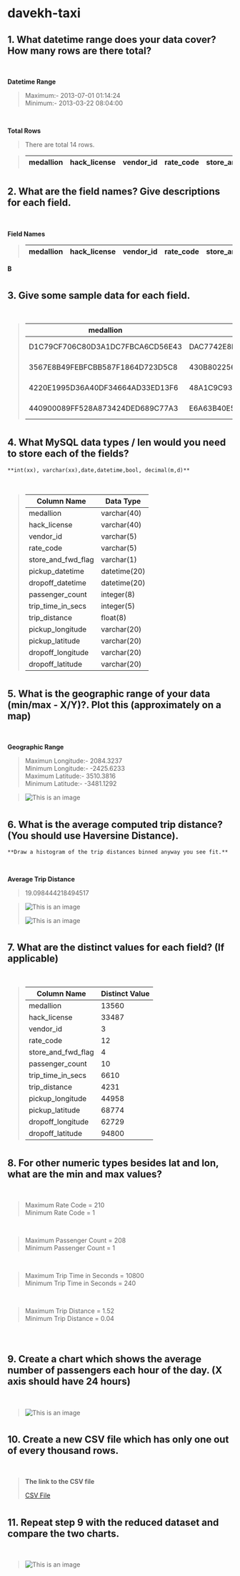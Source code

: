 # **davekh-taxi**
 

## 1.	**What datetime range does your data cover?  How many rows are there total?**
</br>

**Datetime Range**
    <blockquote>Maximum:- 2013-07-01 01:14:24 
    </br> Minimum:- 2013-03-22 08:04:00</blockquote>
</br>

**Total Rows** <blockquote>There are total 14 rows.</br></blockquote>
<blockquote>

| medallion      | hack_license | vendor_id | rate_code | store_and_fwd_flag|pickup_datetime| dropoff_datetime | passenger_count | trip_time_in_secs | trip_distance | pickup_longitude | pickup_latitude | dropoff_longitude | dropoff_latitude |
| :---------- | ----------- | ----------- | ----------- |----------- |----------- |----------- |----------- |----------- |----------- |----------- |----------- |----------- |----------: |

</blockquote>

#

## 2.	**What are the field names?  Give descriptions for each field.**
</br>

**Field Names** </br>
<blockquote>

| medallion      | hack_license | vendor_id | rate_code | store_and_fwd_flag|pickup_datetime| dropoff_datetime | passenger_count | trip_time_in_secs | trip_distance | pickup_longitude | pickup_latitude | dropoff_longitude | dropoff_latitude |
| :---------- | ----------- | ----------- | ----------- |----------- |----------- |----------- |----------- |----------- |----------- |----------- |----------- |----------- |----------: |

</blockquote>

**B**</br>
<blockquote>
</blockquote>

#

## 3.	**Give some sample data for each field.**
</br>


<blockquote>

|medallion| hack_license| vendor_id| rate_code| store_and_fwd_flag| pickup_datetime| dropoff_datetime| passenger_count| trip_time_in_secs| trip_distance| pickup_longitude| pickup_latitude| dropoff_longitude| dropoff_latitude|
---------------------------|---------------------------|---------------------------|---------------------------|---------------------------|---------------------------|---------------------------|---------------------------|---------------------------|---------------------------|---------------------------|---------------------------|---------------------------|---------------------------|
D1C79CF706C80D3A1DC7FBCA6CD56E43|DAC7742E8F00034774098DBC6B4FF2B7|CMT|1|N|2013-06-03 00:02:12|2013-06-03 00:10:07|1|474|1.30|-73.981583|40.773529|-73.981827|40.782124
3567E8B49FEBFCBB587F1864D723D5C8|430B8022563CDE1D51D44786DFD8D6CB|CMT|1|N|2013-06-03 00:03:03|2013-06-03 00:19:27|1|982|4.90|-73.999565|40.728367|-73.952927|40.729546
4220E1995D36A40DF34664AD33ED13F6|48A1C9C9300AFC7BDBB718CE308EE45A|CMT|2|N|2013-06-03 00:01:30|2013-06-03 00:28:11|1|1745|17.70|-73.788445|40.641151|-73.985451|40.744194
440900089FF528A873424DED689C77A3|E6A63B40E565A8A03AF32E0B138F5EB1|CMT|1|N|2013-06-03 00:04:14|2013-06-03 00:27:50|1|1415|12.10|-73.862816|40.768875|-74.008797|40.738842

</blockquote>

#

## 4.	**What MySQL data types / len would you need to store each of the fields?**

    **int(xx), varchar(xx),date,datetime,bool, decimal(m,d)**
</br>

<blockquote>

| Column Name | Data Type |
| ----------- | -------------- |
| medallion |varchar(40) |
| hack_license |varchar(40) |
| vendor_id | varchar(5) |
| rate_code | varchar(5) |
| store_and_fwd_flag | varchar(1) |
| pickup_datetime | datetime(20) |
| dropoff_datetime| datetime(20) |
| passenger_count | integer(8) |
| trip_time_in_secs | integer(5) |
| trip_distance | float(8) |
| pickup_longitude | varchar(20) |
| pickup_latitude | varchar(20) |
| dropoff_longitude | varchar(20) |
| dropoff_latitude | varchar(20) |

</blockquote>

#

## 5.	**What is the geographic range of your data (min/max - X/Y)?. Plot this (approximately on a map)**
</br>

**Geographic Range**

<blockquote>

Maximun Longitude:- 2084.3237  </br>
Minimum Longitude:- -2425.6233  </br>
Maximum Latitude:- 3510.3816 </br>
Minimum Latitude:- -3481.1292</br>

</blockquote>

<blockquote>

![This is an image](Images/Max_minpart5.jpeg)

</blockquote>



#

## 6.	**What is the average computed trip distance? (You should use Haversine Distance).**

    **Draw a histogram of the trip distances binned anyway you see fit.**
</br> 

**Average Trip Distance**

<blockquote>

19.098444218494517

</blockquote>

<blockquote>

![This is an image](Images/Graph.png)

![This is an image](Images/Graph2.png)

</blockquote>


#

## 7.	**What are the distinct values for each field? (If applicable)**
</br>

<blockquote>

| Column Name | Distinct Value |
| ----------- | -------------- |
| medallion |13560 |
| hack_license |33487 |
| vendor_id | 3 |
| rate_code | 12 |
| store_and_fwd_flag | 4 |
| passenger_count | 10 |
| trip_time_in_secs | 6610 |
| trip_distance | 4231 |
| pickup_longitude | 44958 |
| pickup_latitude | 68774 |
| dropoff_longitude | 62729 |
| dropoff_latitude | 94800 |

</blockquote>

#

## 8.	**For other numeric types besides lat and lon, what are the min and max values?**
</br>


<blockquote> Maximum Rate Code = 210 </br>  Minimum Rate Code = 1 </blockquote> </br>

<blockquote> Maximum Passenger Count = 208</br>
Minimum Passenger Count = 1 </blockquote> </br>

<blockquote> Maximum Trip Time in Seconds = 10800</br>
Minimum Trip Time in Seconds = 240 </blockquote> </br>

<blockquote> Maximum Trip Distance = 1.52</br>
Minimum Trip Distance = 0.04 </blockquote> </br>


#

## 9.	**Create a chart which shows the average number of passengers each hour of the day. (X axis should have 24 hours)**
</br>

<blockquote>

![This is an image](Images/Avg_no_of_taxi_passengers_for_each_hour_of_the_day.png)

</blockquote>

#

## 10.	**Create a new CSV file which has only one out of every thousand rows.**
</br>

<blockquote>

**The link to the CSV file**

[CSV File](CSV/TenthQ.csv)

</blockquote>

#

## 11.	**Repeat step 9 with the reduced dataset and compare the two charts.**
</br>

<blockquote>

![This is an image](Images/graph3.png)

</blockquote>

#